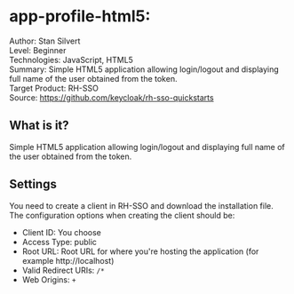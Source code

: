 # app-profile-html5: 

Author: Stan Silvert  
Level: Beginner  
Technologies: JavaScript, HTML5  
Summary: Simple HTML5 application allowing login/logout and displaying full name of the user obtained from the token.  
Target Product: RH-SSO  
Source: <https://github.com/keycloak/rh-sso-quickstarts>  

What is it?
-----------
Simple HTML5 application allowing login/logout and displaying full name of the user obtained from the token.

Settings
--------

You need to create a client in RH-SSO and download the installation file. The configuration options when creating the client should be:

* Client ID: You choose
* Access Type: public
* Root URL: Root URL for where you're hosting the application (for example http://localhost)
* Valid Redirect URIs: ``/*``
* Web Origins: ``+``
